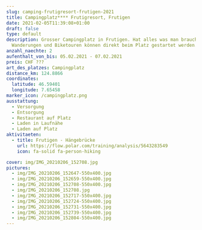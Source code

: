```yaml
---
slug: camping-frutigresort-frutigen-2021
title: Campingplatz**** Frutigresort, Frutigen
date: 2021-02-05T11:39:08+01:00
draft: false
type: default
description: Grosser Campingplatz in Frutigen. Hat alles was man braucht.
  Wanderungen und Biketouren können direkt beim Platz gestartet werden.
anzahl_naechte: 2
aufenthalt_von_bis: 05.02.2021 - 07.02.2021
preis: CHF ???
art_des_platzes: Campingplatz
distance_km: 124.8866
coordinates:
  latitude: 46.59401
  longitude: 7.65458
marker_icon: /campingplatz.png
ausstattung:
  - Versorgung
  - Entsorgung
  - Restaurant auf Platz
  - Laden in Laufnähe
  - Laden auf Platz
aktivitaeten:
  - title: Frutigen - Hängebrücke
    url: https://flow.polar.com/training/analysis/5643283549
    icon: fa-solid fa-person-hiking

cover: img/IMG_20210206_152708.jpg
pictures:
  - img/IMG_20210206_152647-550x400.jpg
  - img/IMG_20210206_152659-550x400.jpg
  - img/IMG_20210206_152708-550x400.jpg
  - img/IMG_20210206_152708.jpg
  - img/IMG_20210206_152717-550x400.jpg
  - img/IMG_20210206_152724-550x400.jpg
  - img/IMG_20210206_152731-550x400.jpg
  - img/IMG_20210206_152739-550x400.jpg
  - img/IMG_20210206_152804-550x400.jpg
---
```

